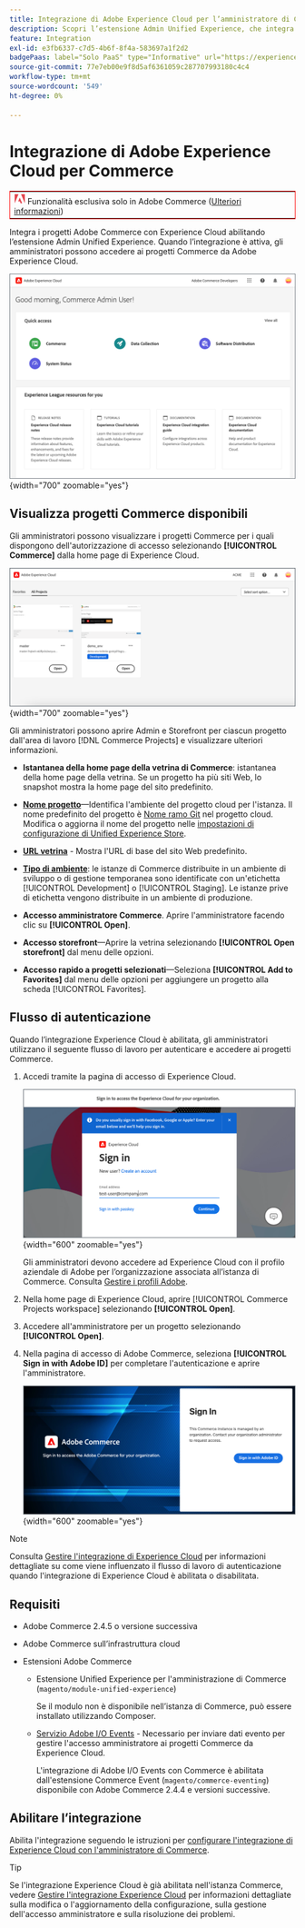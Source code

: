 ```yaml
---
title: Integrazione di Adobe Experience Cloud per l’amministratore di Commerce
description: Scopri l’estensione Admin Unified Experience, che integra Commerce con Experience Cloud in modo che i clienti possano accedere ai progetti Commerce dalla home page di Experience Cloud.
feature: Integration
exl-id: e3fb6337-c7d5-4b6f-8f4a-583697a1f2d2
badgePaas: label="Solo PaaS" type="Informative" url="https://experienceleague.adobe.com/it/docs/commerce/user-guides/product-solutions" tooltip="Applicabile solo ai progetti Adobe Commerce on Cloud (infrastruttura PaaS gestita da Adobe) e ai progetti on-premise."
source-git-commit: 77e7eb00e9f8d5af6361059c287707993180c4c4
workflow-type: tm+mt
source-wordcount: '549'
ht-degree: 0%

---
```


# Integrazione di Adobe Experience Cloud per Commerce

<table style="border:1px solid red">
<tr><td><img alt="Funzione di Adobe Commerce" src="../assets/adobe-logo.svg" width="20" height="20" /> Funzionalità esclusiva solo in Adobe Commerce (<a href="https://experienceleague.adobe.com/docs/commerce-admin/user-guides/home.html?lang=it#product-editions">Ulteriori informazioni</a>)</td></tr>
</table>

Integra i progetti Adobe Commerce con Experience Cloud abilitando l’estensione Admin Unified Experience. Quando l’integrazione è attiva, gli amministratori possono accedere ai progetti Commerce da Adobe Experience Cloud.

![Accedi a Commerce dalla home page di Experience Cloud](./assets/admin-uex-home-page.png){width="700" zoomable="yes"}

## Visualizza progetti Commerce disponibili

Gli amministratori possono visualizzare i progetti Commerce per i quali dispongono dell&#39;autorizzazione di accesso selezionando **[!UICONTROL Commerce]** dalla home page di Experience Cloud.

![Area di lavoro Progetti Commerce in Experience Cloud](./assets/admin-uex-commerce-projects-home.png){width="700" zoomable="yes"}

Gli amministratori possono aprire Admin e Storefront per ciascun progetto dall&#39;area di lavoro [!DNL Commerce Projects] e visualizzare ulteriori informazioni.

- **Istantanea della home page della vetrina di Commerce**: istantanea della home page della vetrina. Se un progetto ha più siti Web, lo snapshot mostra la home page del sito predefinito.

- **[Nome progetto](https://experienceleague.adobe.com/docs/commerce-cloud-service/user-guide/architecture/pro-develop-deploy-workflow.html?lang=it)**—Identifica l&#39;ambiente del progetto cloud per l&#39;istanza. Il nome predefinito del progetto è [Nome ramo Git](https://experienceleague.adobe.com/docs/commerce-cloud-service/user-guide/project/console-branches.html?lang=it) nel progetto cloud. Modifica o aggiorna il nome del progetto nelle [impostazioni di configurazione di Unified Experience Store](admin-unified-experience-integration-manage.md#manage-the-integration-from-the-admin).

- **[URL vetrina](../stores-purchase/store-urls.md)** - Mostra l&#39;URL di base del sito Web predefinito.

- **[Tipo di ambiente](https://experienceleague.adobe.com/docs/commerce-cloud-service/user-guide/architecture/pro-develop-deploy-workflow.html?lang=it)**: le istanze di Commerce distribuite in un ambiente di sviluppo o di gestione temporanea sono identificate con un&#39;etichetta [!UICONTROL Development] o [!UICONTROL Staging]. Le istanze prive di etichetta vengono distribuite in un ambiente di produzione.

- **Accesso amministratore Commerce**. Aprire l&#39;amministratore facendo clic su **[!UICONTROL Open]**.

- **Accesso storefront**—Aprire la vetrina selezionando **[!UICONTROL Open storefront]** dal menu delle opzioni.

- **Accesso rapido a progetti selezionati**—Seleziona **[!UICONTROL Add to Favorites]** dal menu delle opzioni per aggiungere un progetto alla scheda [!UICONTROL Favorites].

## Flusso di autenticazione

Quando l’integrazione Experience Cloud è abilitata, gli amministratori utilizzano il seguente flusso di lavoro per autenticare e accedere ai progetti Commerce.

1. Accedi tramite la pagina di accesso di Experience Cloud.

   ![Pagina di accesso di Experience Cloud](./assets/admin-uex-experience-cloud-login.png){width="600" zoomable="yes"}

   Gli amministratori devono accedere ad Experience Cloud con il profilo aziendale di Adobe per l’organizzazione associata all’istanza di Commerce. Consulta [Gestire i profili Adobe](https://helpx.adobe.com/it/enterprise/using/manage-adobe-profiles.html).

1. Nella home page di Experience Cloud, aprire [!UICONTROL Commerce Projects workspace] selezionando **[!UICONTROL Open]**.

1. Accedere all&#39;amministratore per un progetto selezionando **[!UICONTROL Open]**.

1. Nella pagina di accesso di Adobe Commerce, seleziona **[!UICONTROL Sign in with Adobe ID]** per completare l&#39;autenticazione e aprire l&#39;amministratore.

   ![Pagina di accesso di Adobe Commerce](./assets/admin-adobeid-login.png){width="600" zoomable="yes"}

>[!NOTE]
>
>Consulta [Gestire l&#39;integrazione di Experience Cloud](admin-unified-experience-integration-manage.md) per informazioni dettagliate su come viene influenzato il flusso di lavoro di autenticazione quando l&#39;integrazione di Experience Cloud è abilitata o disabilitata.

## Requisiti

- Adobe Commerce 2.4.5 o versione successiva
- Adobe Commerce sull’infrastruttura cloud
- Estensioni Adobe Commerce

   - Estensione Unified Experience per l&#39;amministrazione di Commerce (`magento/module-unified-experience`)

     Se il modulo non è disponibile nell’istanza di Commerce, può essere installato utilizzando Composer.

   - [Servizio Adobe I/O Events](https://developer.adobe.com/commerce/extensibility/events/) - Necessario per inviare dati evento per gestire l&#39;accesso amministratore ai progetti Commerce da Experience Cloud.

     L&#39;integrazione di Adobe I/O Events con Commerce è abilitata dall&#39;estensione Commerce Event (`magento/commerce-eventing`) disponibile con Adobe Commerce 2.4.4 e versioni successive.

## Abilitare l’integrazione

Abilita l&#39;integrazione seguendo le istruzioni per [configurare l&#39;integrazione di Experience Cloud con l&#39;amministratore di Commerce](admin-unified-experience-integration-configure.md).

>[!TIP]
>
>Se l&#39;integrazione Experience Cloud è già abilitata nell&#39;istanza Commerce, vedere [Gestire l&#39;integrazione Experience Cloud](admin-unified-experience-integration-manage.md) per informazioni dettagliate sulla modifica o l&#39;aggiornamento della configurazione, sulla gestione dell&#39;accesso amministratore e sulla risoluzione dei problemi.

